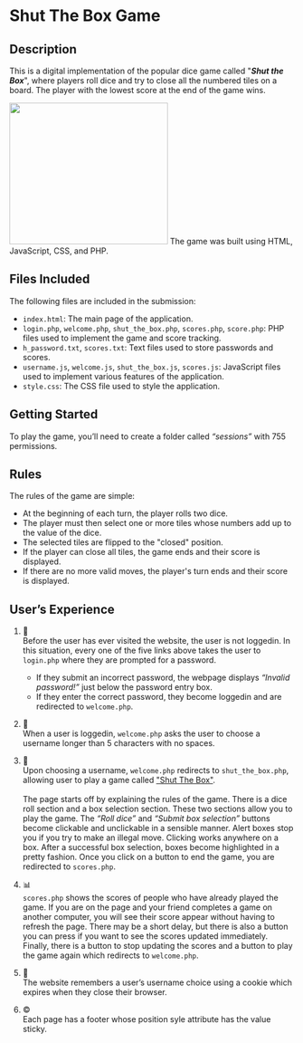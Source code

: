 # Shut The Box Game

## Description

This is a digital implementation of the popular dice game called "__*Shut the Box*__", where players roll dice and try to close all the numbered tiles on a board. The player with the lowest score at the end of the game wins. 

<img src="https://user-images.githubusercontent.com/114009025/230255802-7ddc5b95-c304-420c-8055-65154be8bee1.jpg" width=280 height="250">   The game was built using HTML, JavaScript, CSS, and PHP.


## Files Included
The following files are included in the submission:

- `index.html`: The main page of the application.
- `login.php`, `welcome.php`, `shut_the_box.php`, `scores.php`, `score.php`: PHP files used to implement the game and score tracking.
- `h_password.txt`, `scores.txt`: Text files used to store passwords and scores.
- `username.js`, `welcome.js`, `shut_the_box.js`, `scores.js`: JavaScript files used to implement various features of the application.
- `style.css`: The CSS file used to style the application.



## Getting Started
To play the game, you’ll need to create a folder called *“sessions”* with 755 permissions.

## Rules
The rules of the game are simple:

- At the beginning of each turn, the player rolls two dice.
- The player must then select one or more tiles whose numbers add up to the value of the dice.
- The selected tiles are flipped to the "closed" position.
- If the player can close all tiles, the game ends and their score is displayed.
- If there are no more valid moves, the player's turn ends and their score is displayed.


## User’s Experience

1. :lock_with_ink_pen: <br>
  Before the user has ever visited the website, the user is not loggedin. In this situation, every one of the five links above takes the user to `login.php` where they are prompted for a password. <br>
    - If they submit an incorrect password, the webpage displays *“Invalid password!”* just below the password entry box.
    - If they enter the correct password, they become loggedin and are redirected to `welcome.php`.

2. :bust_in_silhouette: <br>
  When a user is loggedin, `welcome.php` asks the user to choose a username longer than 5 characters with no spaces.

3. :game_die: <br>
  Upon choosing a username, `welcome.php` redirects to `shut_the_box.php`, allowing user to play a game called ["Shut The Box"](https://en.wikipedia.org/wiki/Shut_the_Box). <br> <br>
  The page starts off by explaining the rules of the game. There is a dice roll section and a box selection section. These two sections allow you to play the game. The *“Roll dice”* and *“Submit box selection”* buttons become clickable and unclickable in a sensible manner. Alert boxes stop you if you try to make an illegal move. Clicking works anywhere on a box. After a successful box selection, boxes become highlighted in a pretty fashion. Once you click on a button to end the game, you are redirected to `scores.php`.

4. :bar_chart: <br>
  `scores.php` shows the scores of people who have already played the game. If you are on the page and your friend completes a game on another computer, you will see their score appear without having to refresh the page. There may be a short delay, but there is also a button you can press if you want to see the scores updated immediately. Finally, there is a button to stop updating the scores and a button to play the game again which redirects to `welcome.php`.

5. :cookie: <br>
  The website remembers a user’s username choice using a cookie which expires when they close their browser.

6. :copyright: <br>
  Each page has a footer whose position syle attribute has the value sticky.
